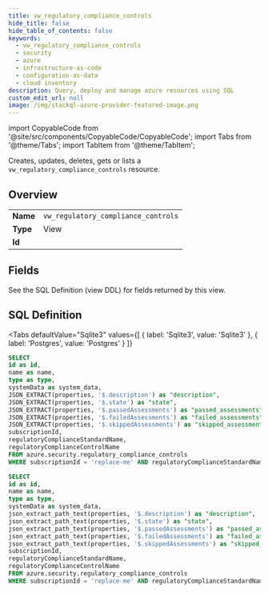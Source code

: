 ```yaml
--- 
title: vw_regulatory_compliance_controls
hide_title: false
hide_table_of_contents: false
keywords:
  - vw_regulatory_compliance_controls
  - security
  - azure
  - infrastructure-as-code
  - configuration-as-data
  - cloud inventory
description: Query, deploy and manage azure resources using SQL
custom_edit_url: null
image: /img/stackql-azure-provider-featured-image.png
---
```


import CopyableCode from '@site/src/components/CopyableCode/CopyableCode';
import Tabs from '@theme/Tabs';
import TabItem from '@theme/TabItem';

Creates, updates, deletes, gets or lists a <code>vw_regulatory_compliance_controls</code> resource.

## Overview
<table><tbody>
<tr><td><b>Name</b></td><td><code>vw_regulatory_compliance_controls</code></td></tr>
<tr><td><b>Type</b></td><td>View</td></tr>
<tr><td><b>Id</b></td><td><CopyableCode code="azure.security.vw_regulatory_compliance_controls" /></td></tr>
</tbody></table>

## Fields

See the SQL Definition (view DDL) for fields returned by this view.

## SQL Definition

<Tabs
defaultValue="Sqlite3"
values={[
{ label: 'Sqlite3', value: 'Sqlite3' },
{ label: 'Postgres', value: 'Postgres' }
]}
>
<TabItem value="Sqlite3">

```sql
SELECT
id as id,
name as name,
type as type,
systemData as system_data,
JSON_EXTRACT(properties, '$.description') as "description",
JSON_EXTRACT(properties, '$.state') as "state",
JSON_EXTRACT(properties, '$.passedAssessments') as "passed_assessments",
JSON_EXTRACT(properties, '$.failedAssessments') as "failed_assessments",
JSON_EXTRACT(properties, '$.skippedAssessments') as "skipped_assessments",
subscriptionId,
regulatoryComplianceStandardName,
regulatoryComplianceControlName
FROM azure.security.regulatory_compliance_controls
WHERE subscriptionId = 'replace-me' AND regulatoryComplianceStandardName = 'replace-me';
```

</TabItem>
<TabItem value="Postgres">

```sql
SELECT
id as id,
name as name,
type as type,
systemData as system_data,
json_extract_path_text(properties, '$.description') as "description",
json_extract_path_text(properties, '$.state') as "state",
json_extract_path_text(properties, '$.passedAssessments') as "passed_assessments",
json_extract_path_text(properties, '$.failedAssessments') as "failed_assessments",
json_extract_path_text(properties, '$.skippedAssessments') as "skipped_assessments",
subscriptionId,
regulatoryComplianceStandardName,
regulatoryComplianceControlName
FROM azure.security.regulatory_compliance_controls
WHERE subscriptionId = 'replace-me' AND regulatoryComplianceStandardName = 'replace-me';
```

</TabItem>
</Tabs>
